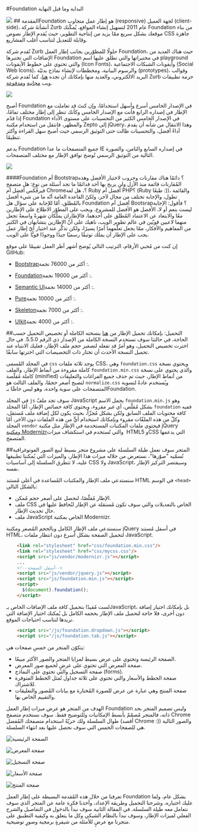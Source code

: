 #‏Foundation البداية وما قبل النهاية

![](imgs/intro.png)
##المقدمة
‏Foundation هو إطار عمل متجاوب (responsive) لجهة العميل (client-side)، أنشأتهُ شركة Zurb عام 2011 لتسهيل إنشاء المواقع، يُمكّنك Foundation من بناء موقعك بشكل سريع ممّا يزيد من إنتاجية التطوير، حيث يُقدم الإطار نصوص CSS جاهزة وقابلة للتعديل لتناسب أغلب المشاريع.

تُقدم شركة Zurb حلولًا للمطوّرين بجانب إطار العمل Foundation، حيث هناك العديد من الإضافات التي تختبرها Foundation في مختبراتها والتي تطلق عليها اسم playground والتي تحتوي على خطوط الأيقونات (Icon Fonts)، وأيقونات الشبكات الاجتماعية (Social Web Icons)، والرسوم البيانية، ومخططات لإنشاء نماذج بدئيّة (prototypes)، وقوالب البريد الالكتروني، والعديد منها بإمكانك أن تجده [هنا](zurb.com/playground)، كما تُقدم شركة Zurb حزمة تطبيقات ويب [مجانية](http://zurb.com/apps/free-apps) و[مدفوعة](http://zurb.com/apps).

![](imgs/playground.png)

أصبح Foundation في الإصدار الخامس أسرع وأسهل استخدامًا، وإن كنتَ قد تعاملت مع الإطار في إصداره الرابع فأنت مع الإصدار الخامس وكأنك تنظر إلى إطار مختلف تمامًا، إذا قدّم Foundation في الإصدار الخامس الكثير من التحسينات على مستوى الأداء والمظهر، فانتقل من استخدام مكتبة Zepto إلى jQuery، وهذا الانتقال من شأنه أن يقدمَ أداءً أفضل، والتحسينات طالت حتى التوثيق الرسمي حيث أصبح سهل القراءة وأكثر تنظيمًا.

يدعم Foundation جميع المتصفحات ما عدا IE في إصداره السابع والثامن، والصورة التالية من التوثيق الرسمي تُوضح توافق الإطار مع مختلف المتصفحات.

![](imgs/support.png)

####‏Foundation أم Bootstrap؟
دائمًا هناك مقارنات وحروب لاختيار الأفضل وهذه المُقارنات قائمة منذ الأزل ولن يربح بها أحد فدائمًا ما تجد أسئلة من نوع: هل متصفح فيرفُكس أفضل أم Chrome؟، هل لغة Ruby أفضل أم PHP؟ (Ruby طبعًا :))، والقائمة تطول، والإجابة تختلف من مجال لآخر، ولكنّ القاعدة العامة أنّه ما من شيء أفضل بالمُطلق، أمّا للإجابة على سؤال هل Foundation أفضل أم Bootsrap؟ فأقول: الإجابة ليست بنعم أو لا، الأفضل هو الأفضل للمشروع، ويجب على المطوّر الاطلاع على الإطارين معًا والابتعاد عن الاعتماد المُطلق على أحدهما، فالإطاران يملُكان شهرةً واسعةً تجعل منهما لاعبين قويّين في عالم تطوير الويب، ناهيك على أنّ الإطارين يتشابهان في الكثير من المفاهيم والأفكار، ممّا يجعل تعلّمهما أمرًا يسيرًا، ولكن تذكّر عند اختيار أيّ إطار عمل يجب على الإطار أن يملك توثيقًا رسميًا جيدًا ووجودًا قويًّا على الويب.

إن كنت من مُحبي الأرقام، الترتيب التالي يُوضح أشهر أطر العمل تقييمًا على موقع GitHub:

- [‏Bootstrap‏](https://github.com/twbs/bootstrap): أكثر من 76000 نجمة.

- [‏Foundation‏](https://github.com/zurb/foundation): أكثر من 19000 نجمة.

- [‏Semantic UI‏](https://github.com/semantic-org/semantic-ui): أكثر من 14000 نجمة.

- ‏[Pure‏](https://github.com/yahoo/pure): أكثر من 10000 نجمة.

- [‏Skeleton‏](https://github.com/dhg/skeleton): أكثر من 7000 نجمة.

- [‏UIkit‏](https://github.com/uikit/uikit): أكثر من 4000 نجمة.

##التحميل:
بإمكانك تحميل الإطار من [هنا](http://foundation.zurb.com/develop/download.html) بنسخته الكاملة أو تخصيص التحميل حسب الحاجة، في حالتنا سوف نستخدم النسخة الكاملة من الإصدار ذي الرقم 5.5.0. في حال اخترت تخصيص التحميل، وهو أمرٌ قد تفعله لتصغير حجم ملف الإطار، فعليك الانتباه عند تحميل النسخة الأحدث أن تختار ذات التخصيصات التي اخترتها سابقًا.

في المجلد المُسمى `css` يوجد ثلاثة ملفات CSS، وهي `foundation.css` ويحتوي نسخة كاملة مقروءة من أنماط الإطار، والملف `foundation.min.css` والذي يحتوي على نسخة كاملة مُقلّصة (minified) من أنماط الإطار، حيث تم حذف جميع الفراغات والتعليقات لتصبح أصغر حجمًا، والملف الثالث هو `normalize.css` ويُستخدم عادةً لتسوية المتصفحات على سوية واحدة، وهو ليس خاصًّا بـFoundation.

في المجلد `js` سوف تجد ملفّ JavaScript يحمل الاسم `foundation.min.js` وهو بشكل مُقلّص، أي غير مقروء، ويحتوي كافة خصائص الإطار، أمّا المجلد `foundation` ففيه كافة محتويات الملف السابق ولكن بشكل مُجزّأ، بحيث يكون لكل إضافة ملف مُستقل، وكلّ من هذه الملفّات مقروء وبإمكانك استخدام أيٍّ من هذه الملفات دون الآخر، أمّا المجلد `vendor` فيحتوي ملفات المكتبات المستخدمة في الإطار مثل مكتبة jQuery و[مكتبة Modernizr‏](http://www.webtuts.me/modernizr) والتي تُستخدم في استكشاف ميزات HTML5 وCSS التي يدعمها المتصفح.

##المتجر
سوف نعمل طيلة السلسلة على مشروع متجر بسيط لبيع الصور الفوتوغرافية نُسمّيه "صوّرها"، نستعرض من خلاله ميزات هذا الإطار، والميزات التي يُمكننا تطبيقها عليه، لا تتطرق السلسلة إلى أساسيات CSS ولا JavaScript، وسيقتصر التركيز الإطار نفسه.

سنستدعي ملف الإطار والمكتبات المُساعدة في  أعلى مُستند HTML في الوسم `<head>` بالشكل التالي:

- الإطار مُقلّصًا، لنحصل على أصغر حجم مُمكن.
- ملف CSS الخاص بالتعديلات والتي سوف تكون مُستقلة عن الإطار لنُحافظ عليها في حال تحديث الإطار.
- ملف JavaScript الخاص بمكتبة Modernizr.

سنستدعي ملف الإطار الكامل وبالحجم المُصغر ومكتبة jQuery في أسفل مُستند HTML، لتحميل الصفحة بشكل أسرع دون انتظار ملفات JavaScript.

```html
    <link rel="stylesheet" href="css/foundation.min.css"/>
    <link rel="stylesheet" href="css/mycss.css"/>
    <script src="js/vendor/modernizr.js"></script>
    ...
    <!--أسفل الصفحة-->
    <script src="js/vendor/jquery.js"></script>
    <script src="js/foundation.min.js"></script>
    <script>
      $(document).foundation();
    </script>
```

لست مُقيدًا بتحميل كافة ملف الإضافات الخاص بـJavaScript، بل بإمكانك اختيار إضافة دون أخرى، فلا حاجة لتحميل ملف الإطار بحجمه الكامل بل يُمكنك اختيار الإضافة التي تريدها لتناسب احتياجات الموقع.
```html
    <script src="/js/foundation.dropdown.js"></script>
    <script src="/js/foundation.tab.js"></script>
```
يتكوّن المتجر من خمسِ صفحات هي:

- الصفحة الرئيسة وتحتوي على عرض بسيط لمزايا المتجر والصور الأكثر مبيعًا.
- صفحة المعرض التي تحتوي على عرضٍ لجميع صور المعرض.
- صفحة التسجيل والتي تحتوي على النماذج (forms).
- صفحة الخطط والأسعار والتي تحتوي على ثلاثة جداول تُمثل الخطط المتوفرة للاشتراك.
- صفحة المنتج وهي عبارة عن عرض للصورة المُختارة مع بيانات المُصور والتعليقات والتقييم الخاص بها.

الهدف من المتجر هو عرض ميزات إطار العمل Foundation وليس تصميم المتجر بحد ذاته، فالمتجر مُصمّمٌ بأبسط الإمكانيات وللتوضيح فقط. سوف نستخدم متصفح Chrome طوال السلسلة ولك حريّةُ استخدام متصفحك المُفضل (أقصد Chrome :)) والصور التالية هي للصفحات الخمس التي سوف نحصل عليها بعد انتهاء السلسلة.

![الصفحة الرئيسية](imgs/main-page.png)

![صفحة المعرض](imgs/gallery-page.png)

![صفحة التسجيل](imgs/registration-page.png)

![صفحة الأسعار](imgs/pricing-page.png)

![صفحة المنتج](imgs/product-page.png)

تعرفنا من خلال هذه المُقدمة البسيطة على إطار العمل Foundation بشكل عام، ولما عليك اختياره، وشرحنا التحميل وطريقة الإعداد، وأخذنا فكرة عامة عن المتجر الذي سوف نتعامل معه طيلة السلسلة. في المقالة الثانية سوف نبدأ بالدخول في التفاصيل والشرح الفعلي لميزات الإطار، وسوف نبدأ بالنظام الشبكي وكل ما يتعلق به وكيفية التطبيق على متجرنا مع عرضٍ للأمثلة من شيفرةٍ برمجية وصورٍ توضيحية.
